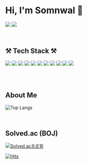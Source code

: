 # Hi, I'm Somnwal 🍧

<a href="https://somnwal.tistory.com/"><img src="https://img.shields.io/badge/블로그-000000?style=flat-square&logo=Tistory&logoColor=white"/></a>
<a href="https://solved.ac/somnwal"><img src="https://img.shields.io/badge/Solved.ac-76D04B?style=flat-square&logo=Nodemon&logoColor=white"/></a>

<br/>

## ⚒️ Tech Stack ⚒️

<img src="https://img.shields.io/badge/SpringBoot-6DB33F?style=flat-square&logo=Spring&logoColor=white"/></a>
<img src="https://img.shields.io/badge/Node.js-339933?style=flat-square&logo=Node.js&logoColor=white"/></a>
<img src="https://img.shields.io/badge/Java-4A86CF?style=flat-square&logo=Java&logoColor=white"/></a>
<img src="https://img.shields.io/badge/React-61DAFB?style=flat-square&logo=React&logoColor=black"/></a>
<img src="https://img.shields.io/badge/HTML5-E34F26?style=flat-square&logo=HTML5&logoColor=white"/></a>
<img src="https://img.shields.io/badge/Javascript-F7DF1E?style=flat-square&logo=Javascript&logoColor=black"/></a>
<img src="https://img.shields.io/badge/CSS3-1572B6?style=flat-square&logo=CSS3&logoColor=white"/></a>
<img src="https://img.shields.io/badge/Python-3766AB?style=flat-square&logo=Python&logoColor=white"/></a>
<img src="https://img.shields.io/badge/Flask-000000?style=flat-square&logo=Flask&logoColor=white"/></a>
<img src="https://img.shields.io/badge/Yolo-00FFFF?style=flat-square&logo=Yolo&logoColor=black"/></a>
<img src="https://img.shields.io/badge/AWS-232F3E?style=flat-square&logo=Amazon AWS&logoColor=whtie"/></a>

<br/>
<br/>

## About Me
![Top Langs](https://github-readme-stats.vercel.app/api/top-langs/?username=somnwal&layout=compact&theme=tokyonight)


<br/>


## Solved.ac (BOJ)
[![Solved.ac프로필](http://mazassumnida.wtf/api/v2/generate_badge?boj=somnwal)](https://solved.ac/somnwal)

[![Hits](https://hits.seeyoufarm.com/api/count/incr/badge.svg?url=https%3A%2F%2Fgithub.com%2Fsomnwal&count_bg=%2379C83D&title_bg=%23555555&icon=&icon_color=%23E7E7E7&title=hits&edge_flat=false)](https://hits.seeyoufarm.com)
